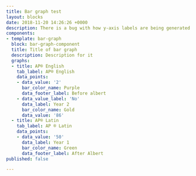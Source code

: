 ```yaml
---
title: Bar graph test
layout: blocks
date: 2018-11-20 14:26:26 +0000
description: There is a bug with how y-axis labels are being generated. Fix coming!
components:
- template: bar-graph
  block: bar-graph-component
  title: Title of bar graph
  description: Description for it
  graphs:
  - title: AP® English
    tab_label: AP® English
    data_points:
    - data_value: '2'
      bar_color_name: Purple
      data_footer_label: Before albert
    - data_value_label: 'No'
      data_label: Year 2
      bar_color_name: Gold
      data_value: '86'
  - title: AP® Latin
    tab_label: AP ® Latin
    data_points:
    - data_value: '50'
      data_label: Year 1
      bar_color_name: Green
      data_footer_label: After Albert
published: false

---
```

